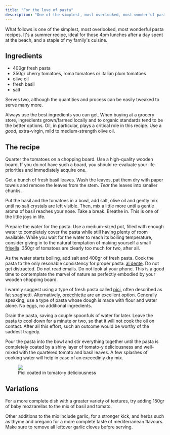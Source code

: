 ```yaml
---
title: "For the love of pasta"
description: "One of the simplest, most overlooked, most wonderful pasta recipes"
---
```


What follows is one of the simplest, most overlooked, most wonderful pasta
recipes. It's a summer recipe, ideal for those 4pm lunches
after a day spent at the beach, and a staple of my family's cuisine.

## Ingredients

- 400gr fresh pasta
- 350gr cherry tomatoes, roma tomatoes or italian plum tomatoes
- olive oil
- fresh basil
- salt

Serves two, although the quantities and process can be easily tweaked to serve
many more.

Always use the best ingredients you can get. When buying at a grocery store,
ingredients grown/farmed locally and to organic standards tend to be the better
options. Oil, in particular, plays a critical role in this recipe. Use a 
_good_, extra-virgin, mild to medium-strength olive oil.

## The recipe

Quarter the tomatoes on a chopping board. Use a high-quality wooden board. If
you do not have such a board, you should re-evaluate your life priorities and 
immediately acquire one.

Get a bunch of fresh basil leaves. Wash the leaves, pat them dry with paper
towels and remove the leaves from the stem. _Tear_ the leaves into smaller
chunks.

Put the basil and the tomatoes in a bowl, add salt, olive oil and gently mix 
until no salt crystals are left visible. Then, mix a little more until a gentle
aroma of basil reaches your nose. Take a break. Breathe in. This is one of the 
little joys in life.

Prepare the water for the pasta. Use a medium-sized pot, filled with enough
water to completely cover the pasta while still having plenty of room 
available. While you wait for the water to reach its boiling temperature, 
consider giving in to the natural temptation of making yourself a small 
[frisella][frisella]. 350gr of tomatoes are clearly too much for two, after 
all.

As the water starts boiling, add salt and 400gr of fresh pasta. Cook the pasta
to the only resonable consistency for proper pasta: [al dente][al-dente]. 
Do not get distracted. Do not read emails. Do not look at your phone. 
This is a good time to contemplate the marvel of nature as perfectly embodied
by your wooden chopping board.

I warmly suggest using a type of fresh pasta called [pici][pici], often 
described as fat spaghetti. Alternatively, [orecchiette][orecchiette] are an
excellent option. Generally speaking, use a type of pasta whose dough is made
with flour and water alone. No eggs, no additional ingredients.

Drain the pasta, saving a couple spoonfuls of water for later. Leave the pasta 
to cool down for a minute or two, so that it will not cook the oil on contact. 
After all this effort, such an outcome would be worthy of the saddest tragedy.

Pour the pasta into the bowl and stir everything together until the pasta is 
completely coated by a shiny layer of tomato-y deliciousness and well-mixed 
with the quartered tomato and basil leaves. A few splashes of cooking water
will help in case of an exceedinly dry mix.

<figure>
  <img src="{{ '/images/pasta.jpg' | site.baseurl | prepend:site.url }}">
  <figcaption>
    Pici coated in tomato-y deliciousness
  </figcaption>
</figure>

## Variations

For a more complete dish with a greater variety of textures, try adding 150gr
of baby mozzarellas to the mix of basil and tomato. 

Other additions to the mix include garlic, for a stronger kick, and herbs such
as thyme and oregano for a more complete taste of mediterranean flavours. Make 
sure to remove all leftover garlic cloves before serving.

[frisella]: https://www.thespruceeats.com/friselle-or-rusk-bread-from-puglia-2017683
[al-dente]: https://en.wikipedia.org/wiki/Al_dente
[organic-farming]: https://en.wikipedia.org/wiki/Organic_farming
[pici]: https://en.wikipedia.org/wiki/Pici
[orecchiette]: https://en.wikipedia.org/wiki/Orecchiette


